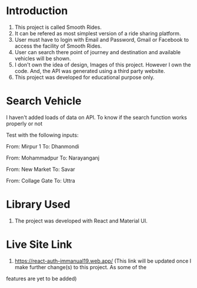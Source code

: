 # Introduction

1. This project is called Smooth Rides.
2. It can be refered as most simplest version of a ride sharing platform.
3. User must have to login with Email and Password, Gmail or Facebook to access the facility of Smooth Rides.
4. User can search there point of journey and destination and available vehicles will be shown.
5. I don't own the idea of design, Images of this project. However I own the code. And, the API was generated using a third party website.
6. This project was developed for educational purpose only.

# Search Vehicle

I haven't added loads of data on API. To know if the search function works properly or not

Test with the following inputs:

From: Mirpur 1
To: Dhanmondi

From: Mohammadpur
To: Narayanganj

From: New Market
To: Savar

From: Collage Gate
To: Uttra

# Library Used

1. The project was developed with React and Material UI.


# Live Site Link

1. https://react-auth-immanual19.web.app/ (This link will be updated once I make further change(s) to this project. As some of the

features are yet to be added)
